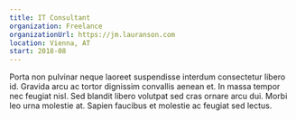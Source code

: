 ```yaml
---
title: IT Consultant
organization: Freelance
organizationUrl: https://jm.lauranson.com
location: Vienna, AT
start: 2018-08
---
```


Porta non pulvinar neque laoreet suspendisse interdum consectetur libero id. Gravida arcu ac tortor dignissim convallis aenean et. In massa tempor nec feugiat nisl. Sed blandit libero volutpat sed cras ornare arcu dui. Morbi leo urna molestie at. Sapien faucibus et molestie ac feugiat sed lectus.
